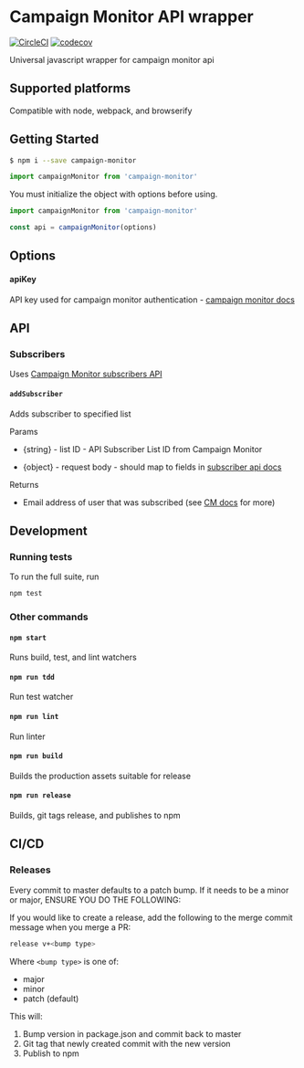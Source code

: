 # Campaign Monitor API wrapper

[![CircleCI](https://circleci.com/gh/homezen/campaignmonitor-node.svg?style=svg)](https://circleci.com/gh/homezen/campaignmonitor-node)
[![codecov](https://codecov.io/gh/homezen/campaignmonitor-node/branch/master/graph/badge.svg)](https://codecov.io/gh/homezen/campaignmonitor-node)

Universal javascript wrapper for campaign monitor api

## Supported platforms

Compatible with node, webpack, and browserify


## Getting Started

```bash
$ npm i --save campaign-monitor
```

```js
import campaignMonitor from 'campaign-monitor'
```

You must initialize the object with options before using.

```js
import campaignMonitor from 'campaign-monitor'

const api = campaignMonitor(options)
```

## Options

#### apiKey

API key used for campaign monitor authentication - [campaign monitor
docs](docshttps://www.campaignmonitor.com/api/getting-started/#authenticating-api-key)


## API

### Subscribers

Uses [Campaign Monitor subscribers API](https://www.campaignmonitor.com/api/subscribers/)

#### `addSubscriber`

Adds subscriber to specified list

Params

- {string} - list ID - API Subscriber List ID from Campaign Monitor

- {object} - request body - should map to fields in [subscriber api docs](https://www.campaignmonitor.com/api/subscribers/#adding-a-subscriber)

Returns

- Email address of user that was subscribed (see [CM
  docs](https://www.campaignmonitor.com/api/subscribers/#adding-a-subscriber) for more)

## Development

### Running tests

To run the full suite, run

```bash
npm test
```

### Other commands

#### `npm start`

Runs build, test, and lint watchers

#### `npm run tdd`

Run test watcher

#### `npm run lint`

Run linter

#### `npm run build`

Builds the production assets suitable for release

#### `npm run release`

Builds, git tags release, and publishes to npm


## CI/CD

### Releases

Every commit to master defaults to a patch bump.  If it needs to be a minor or major, ENSURE YOU DO
THE FOLLOWING:

If you would like to create a release, add the following to the merge commit message when you merge
a PR:

```bash
release v+<bump type>
```

Where `<bump type>` is one of:

*   major
*   minor
*   patch (default)

This will:

1.  Bump version in package.json and commit back to master
1.  Git tag that newly created commit with the new version
1.  Publish to npm



